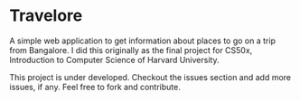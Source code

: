 # Travelore

A simple web application to get information about places to go on a trip from Bangalore.
I did this originally as the final project for CS50x, Introduction to Computer Science of Harvard University.

This project is under developed. Checkout the issues section and add more issues, if any. Feel free to fork and contribute. 
